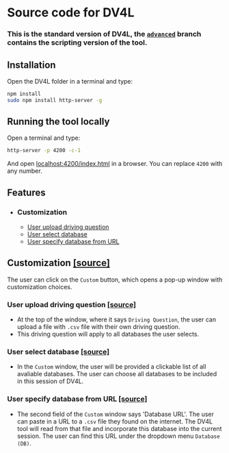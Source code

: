 # Source code for DV4L
### This is the standard version of DV4L, the [`advanced`](https://github.com/chenderm/chenderm.github.io/tree/advance) branch contains the scripting version of the tool.

## Installation
Open the DV4L folder in a terminal and type:
```bash
npm install
sudo npm install http-server -g
```

## Running the tool locally
Open a terminal and type:
```bash
http-server -p 4200 -c-1
```
And open <localhost:4200/index.html> in a browser. You can replace `4200` with any number.

## Features
* ### Customization
  * [User upload driving question](#User-upload-driving-question-source)
  * [User select database](#User-select-database-source)
  * [User specify database from URL](#User-specify-database-from-URL-source)

## Customization [[source]](https://github.com/chenderm/chenderm.github.io/blob/84232cd8d70a5fc8a30dda57f145d87008c2a4d7/scripts/script%20r.js#L139)
The user can click on the `Custom` button, which opens a pop-up window with customization choices.

### User upload driving question [[source]](https://github.com/chenderm/chenderm.github.io/blob/84232cd8d70a5fc8a30dda57f145d87008c2a4d7/scripts/script%20r.js#L154)
* At the top of the window, where it says `Driving Question`, the user can upload a file with `.csv` file with their own driving question.
* This driving question will apply to all databases the user selects.

### User select database [[source]](https://github.com/chenderm/chenderm.github.io/blob/84232cd8d70a5fc8a30dda57f145d87008c2a4d7/scripts/script%20r.js#L197)
* In the `Custom` window, the user will be provided a clickable list of all avaliable databases. The user can choose all databases to be included in this session of DV4L. 

### User specify database from URL [[source]](https://github.com/chenderm/chenderm.github.io/blob/84232cd8d70a5fc8a30dda57f145d87008c2a4d7/scripts/script%20r.js#L201)
* The second field of the `Custom` window says 'Database URL'. The user can paste in a URL to a `.csv` file they found on the internet. The DV4L tool will read from that file and incorporate this database into the current session. The user can find this URL under the dropdown menu `Database (DB)`. 

